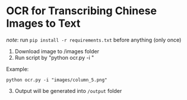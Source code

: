 # OCR for Transcribing Chinese Images to Text

*note*: run ```pip install -r requirements.txt``` before anything (only once)

1. Download image to /images folder
2. Run script by "python ocr.py -i <path to image>"

Example:
```
python ocr.py -i "images/column_5.png"
```
3. Output will be generated into `/output` folder
